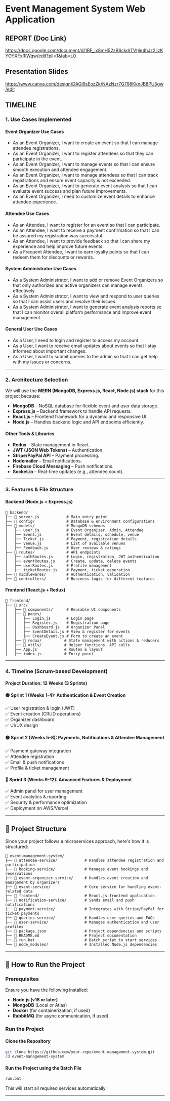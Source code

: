 

# **Event Management System Web Application**

## **REPORT (Doc Link)**
https://docs.google.com/document/d/1BF_ix8mH52zB6ckdrTVtjle4hJz2lizKYOYXFxRlWqw/edit?pli=1&tab=t.0

## **Presentation Slides**
https://www.canva.com/design/DAGl6sEozZk/NAzNzr7G798KknJB8PU5gw/edit
## **TIMELINE**

### 1. **Use Cases Implemented**

#### **Event Organizer Use Cases**
- As an Event Organizer, I want to create an event so that I can manage attendee registrations.
- As an Event Organizer, I want to register attendees so that they can participate in the event.
- As an Event Organizer, I want to manage events so that I can ensure smooth execution and attendee engagement.
- As an Event Organizer, I want to manage attendees so that I can track registrations and ensure event capacity is not exceeded.
- As an Event Organizer, I want to generate event analysis so that I can evaluate event success and plan future improvements.
- As an Event Organizer, I need to customize event details to enhance attendee experience.

#### **Attendee Use Cases**
- As an Attendee, I want to register for an event so that I can participate.
- As an Attendee, I want to receive a payment confirmation so that I can be assured my registration was successful.
- As an Attendee, I want to provide feedback so that I can share my experience and help improve future events.
- As a Frequent Attendee, I want to earn loyalty points so that I can redeem them for discounts or rewards.

#### **System Administrator Use Cases**
- As a System Administrator, I want to add or remove Event Organizers so that only authorized and active organizers can manage events effectively.
- As a System Administrator, I want to view and respond to user queries so that I can assist users and resolve their issues.
- As a System Administrator, I want to generate event analysis reports so that I can monitor overall platform performance and improve event management.

#### **General User Use Cases**
- As a User, I need to login and register to access my account.
- As a User, I want to receive email updates about events so that I stay informed about important changes.
- As a User, I want to submit queries to the admin so that I can get help with my issues or concerns.

---

### 2. **Architecture Selection**
We will use the **MERN (MongoDB, Express.js, React, Node.js) stack** for this project because:

- **MongoDB** – NoSQL database for flexible event and user data storage.
- **Express.js** – Backend framework to handle API requests.
- **React.js** – Frontend framework for a dynamic and responsive UI.
- **Node.js** – Handles backend logic and API endpoints efficiently.

#### **Other Tools & Libraries**
- **Redux** – State management in React.
- **JWT (JSON Web Tokens)** – Authentication.
- **Stripe/PayPal API** – Payment processing.
- **Nodemailer** – Email notifications.
- **Firebase Cloud Messaging** – Push notifications.
- **Socket.io** – Real-time updates (e.g., attendee count).

---

### 3. **Features & File Structure**

#### **Backend (Node.js + Express.js)**
```
📂 backend/
├── 📄 server.js            # Main entry point
├── 📂 config/              # Database & environment configurations
├── 📂 models/              # MongoDB schemas
│   ├── User.js            # Event Organizer, Admin, Attendee
│   ├── Event.js           # Event details, schedule, venue
│   ├── Ticket.js          # Payment, registration details
│   ├── Venue.js           # List of available venues
│   ├── Feedback.js        # User reviews & ratings
├── 📂 routes/              # API endpoints
│   ├── authRoutes.js      # Login, registration, JWT authentication
│   ├── eventRoutes.js     # Create, update, delete events
│   ├── userRoutes.js      # Profile management
│   ├── ticketRoutes.js    # Payment, ticket generation
├── 📂 middlewares/         # Authentication, validation
├── 📂 controllers/         # Business logic for different features
```

#### **Frontend (React.js + Redux)**
```
📂 frontend/
├── 📂 src/
│   ├── 📂 components/      # Reusable UI components
│   ├── 📂 pages/
│   │   ├── Login.js       # Login page
│   │   ├── Register.js    # Registration page
│   │   ├── Dashboard.js   # Organizer Panel
│   │   ├── EventDetail.js # View & register for events
│   │   ├── CreateEvent.js # Form to create an event
│   ├── 📂 redux/          # State management with actions & reducers
│   ├── 📂 utils/          # Helper functions, API calls
│   ├── App.js            # Routes & layout
│   ├── index.js          # Entry point
```

---

### 4. **Timeline (Scrum-based Development)**
#### **Project Duration: 12 Weeks (3 Sprints)**

#### 🟢 **Sprint 1 (Weeks 1-4): Authentication & Event Creation**
✅ User registration & login (JWT)  
✅ Event creation (CRUD operations)  
✅ Organizer dashboard  
✅ UI/UX design  

#### 🟡 **Sprint 2 (Weeks 5-8): Payments, Notifications & Attendee Management**
✅ Payment gateway integration  
✅ Attendee registration  
✅ Email & push notifications  
✅ Profile & ticket management  

#### 🔴 **Sprint 3 (Weeks 9-12): Advanced Features & Deployment**
✅ Admin panel for user management  
✅ Event analytics & reporting  
✅ Security & performance optimization  
✅ Deployment on AWS/Vercel  

---

## **📂 Project Structure**
Since your project follows a microservices approach, here's how it is structured:

```
📂 event-management-system/
├── 📂 attendee-service/            # Handles attendee registration and participation
├── 📂 booking-service/             # Manages event bookings and reservations
├── 📂 event-organizer-service/     # Handles event creation and management by organizers
├── 📂 event-service/               # Core service for handling event-related data
├── 📂 frontend/                    # React.js frontend application
├── 📂 notification-service/        # Sends email and push notifications
├── 📂 payment-service/             # Integrates with Stripe/PayPal for ticket payments
├── 📂 queries-service/             # Handles user queries and FAQs
├── 📂 user-service/                # Manages authentication and user profiles
├── 📄 package.json                 # Project dependencies and scripts
├── 📄 README.md                    # Project documentation
├── 📄 run.bat                      # Batch script to start services
└── 📂 node_modules/                # Installed Node.js dependencies
```

---

## **🚀 How to Run the Project**

### **Prerequisites**
Ensure you have the following installed:
- **Node.js (v16 or later)**
- **MongoDB** (Local or Atlas)
- **Docker** (for containerization, if used)
- **RabbitMQ** (for async communication, if used)

### **Run the Project**
#### **Clone the Repository**
```sh
git clone https://github.com/your-repo/event-management-system.git
cd event-management-system
```

#### **Run the Project using the Batch File**
```sh
run.bat
```
This will start all required services automatically.

---

